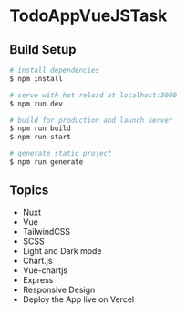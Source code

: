 # TodoAppVueJSTask

## Build Setup

```bash
# install dependencies
$ npm install

# serve with hot reload at localhost:3000
$ npm run dev

# build for production and launch server
$ npm run build
$ npm run start

# generate static project
$ npm run generate
```
## Topics

- Nuxt
- Vue
- TailwindCSS
- SCSS
- Light and Dark mode
- Chart.js
- Vue-chartjs
- Express
- Responsive Design
- Deploy the App live on Vercel
